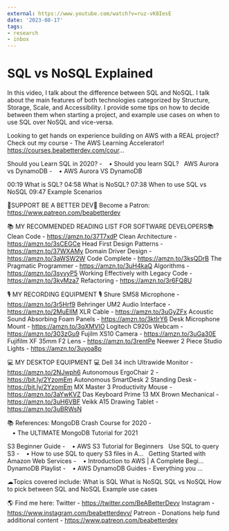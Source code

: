 ```yaml
---
external: https://www.youtube.com/watch?v=ruz-vK8IesE
date: '2023-08-17'
tags:
- research
- inbox
---
```


# SQL vs NoSQL Explained

In this video, I talk about the difference between SQL and NoSQL. I talk about the main features of both technologies categorized by Structure, Storage, Scale, and Accessibility. I provide some tips on how to decide between them when starting a project, and example use cases on when to use SQL over NoSQL and vice-versa.

Looking to get hands on experience building on AWS with a REAL project? Check out my course - The AWS Learning Accelerator! https://courses.beabetterdev.com/cour...

Should you Learn SQL in 2020? -    • Should you learn SQL?  
AWS Aurora vs DynamoDB -    • AWS Aurora VS DynamoDB  

00:19 What is SQL?
04:58 What is NoSQL?
07:38 When to use SQL vs NoSQL
09:47 Example Scenarios

🎉SUPPORT BE A BETTER DEV🎉
Become a Patron: https://www.patreon.com/beabetterdev

📚 MY RECOMMENDED READING LIST FOR SOFTWARE DEVELOPERS📚
Clean Code - https://amzn.to/37T7xdP
Clean Architecture - https://amzn.to/3sCEGCe
Head First Design Patterns - https://amzn.to/37WXAMy
Domain Driver Design - https://amzn.to/3aWSW2W
Code Complete - https://amzn.to/3ksQDrB
The Pragmatic Programmer - https://amzn.to/3uH4kaQ
Algorithms - https://amzn.to/3syvyP5
Working Effectively with Legacy Code - https://amzn.to/3kvMza7
Refactoring - https://amzn.to/3r6FQ8U

🎙 MY RECORDING EQUIPMENT 🎙
Shure SM58 Microphone - https://amzn.to/3r5Hrf9
Behringer UM2 Audio Interface - https://amzn.to/2MuEllM
XLR Cable - https://amzn.to/3uGyZFx
Acoustic Sound Absorbing Foam Panels - https://amzn.to/3ktIrY6
Desk Microphone Mount - https://amzn.to/3qXMVIO
Logitech C920s Webcam - https://amzn.to/303zGu9
Fujilm XS10 Camera - https://amzn.to/3uGa30E
Fujifilm XF 35mm F2 Lens - https://amzn.to/3rentPe
Neewer 2 Piece Studio Lights - https://amzn.to/3uyoa8p

💻 MY DESKTOP EQUIPMENT 💻
Dell 34 inch Ultrawide Monitor - https://amzn.to/2NJwph6
Autonomous ErgoChair 2 - https://bit.ly/2YzomEm
Autonomous SmartDesk 2 Standing Desk - https://bit.ly/2YzomEm
MX Master 3 Productivity Mouse - https://amzn.to/3aYwKVZ
Das Keyboard Prime 13 MX Brown Mechanical - https://amzn.to/3uH6VBF
Veikk A15 Drawing Tablet - https://amzn.to/3uBRWsN

📚 References:
MongoDB Crash Course for 2020 -    • The ULTIMATE MongoDB Tutorial for 2021  

S3 Beginner Guide -    • AWS S3 Tutorial for Beginners  
Use SQL to query S3 -    • How to use SQL to query S3 files in A...  
Getting Started with Amazon Web Services -    • Introduction to AWS | A Complete Begi...  
DynamoDB Playlist -    • AWS DynamoDB Guides - Everything you ...  

☁Topics covered include:
What is SQL
What is NoSQL
SQL vs NoSQL
How to pick between SQL and NoSQL
Example use cases

🌎 Find me here:
Twitter - https://twitter.com/BeABetterDevv
Instagram - https://www.instagram.com/beabetterdevv/
Patreon - Donations help fund additional content - https://www.patreon.com/beabetterdev
